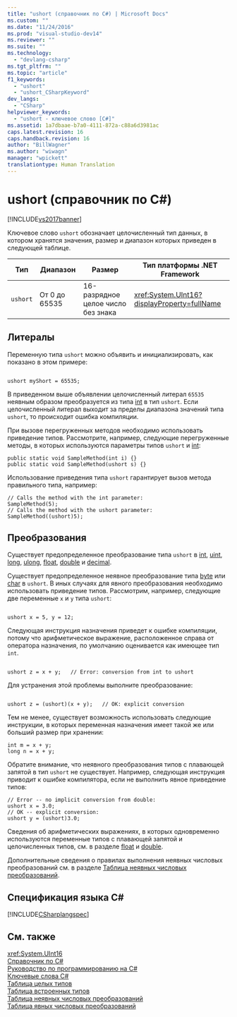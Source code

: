 ```yaml
---
title: "ushort (справочник по C#) | Microsoft Docs"
ms.custom: ""
ms.date: "11/24/2016"
ms.prod: "visual-studio-dev14"
ms.reviewer: ""
ms.suite: ""
ms.technology: 
  - "devlang-csharp"
ms.tgt_pltfrm: ""
ms.topic: "article"
f1_keywords: 
  - "ushort"
  - "ushort_CSharpKeyword"
dev_langs: 
  - "CSharp"
helpviewer_keywords: 
  - "ushort - ключевое слово [C#]"
ms.assetid: 1a7dbaae-b7a0-4111-872a-c88a6d3981ac
caps.latest.revision: 16
caps.handback.revision: 16
author: "BillWagner"
ms.author: "wiwagn"
manager: "wpickett"
translationtype: Human Translation
---
```

# ushort (справочник по C#)
[!INCLUDE[vs2017banner](../../../csharp/includes/vs2017banner.md)]

Ключевое слово `ushort` обозначает целочисленный тип данных, в котором хранятся значения, размер и диапазон которых приведен в следующей таблице.  
  
|Тип|Диапазон|Размер|Тип платформы .NET Framework|  
|---------|--------------|------------|----------------------------------|  
|`ushort`|От 0 до 65535|16\-разрядное целое число без знака|<xref:System.UInt16?displayProperty=fullName>|  
  
## Литералы  
 Переменную типа `ushort` можно объявить и инициализировать, как показано в этом примере:  
  
```  
  
ushort myShort = 65535;  
```  
  
 В приведенном выше объявлении целочисленный литерал `65535` неявным образом преобразуется из типа [int](../../../csharp/language-reference/keywords/int.md) в тип `ushort`.  Если целочисленный литерал выходит за пределы диапазона значений типа `ushort`, то происходит ошибка компиляции.  
  
 При вызове перегруженных методов необходимо использовать приведение типов.  Рассмотрите, например, следующие перегруженные методы, в которых используются параметры типов `ushort` и [int](../../../csharp/language-reference/keywords/int.md):  
  
```  
public static void SampleMethod(int i) {}  
public static void SampleMethod(ushort s) {}  
```  
  
 Использование приведения типа `ushort` гарантирует вызов метода правильного типа, например:  
  
```  
// Calls the method with the int parameter:  
SampleMethod(5);  
// Calls the method with the ushort parameter:  
SampleMethod((ushort)5);    
```  
  
## Преобразования  
 Существует предопределенное преобразование типа `ushort` в [int](../../../csharp/language-reference/keywords/int.md), [uint](../../../csharp/language-reference/keywords/uint.md), [long](../../../csharp/language-reference/keywords/long.md), [ulong](../../../csharp/language-reference/keywords/ulong.md), [float](../../../csharp/language-reference/keywords/float.md), [double](../../../csharp/language-reference/keywords/double.md) и [decimal](../../../csharp/language-reference/keywords/decimal.md).  
  
 Существует предопределенное неявное преобразование типа [byte](../../../csharp/language-reference/keywords/byte.md) или [char](../../../csharp/language-reference/keywords/char.md) в `ushort`.  В иных случаях для явного преобразования необходимо использовать приведение типов.  Рассмотрим, например, следующие две переменные `x` и `y` типа `ushort`:  
  
```  
  
ushort x = 5, y = 12;  
```  
  
 Следующая инструкция назначения приведет к ошибке компиляции, потому что арифметическое выражение, расположенное справа от оператора назначения, по умолчанию оценивается как имеющее тип `int`.  
  
```  
  
ushort z = x + y;   // Error: conversion from int to ushort  
```  
  
 Для устранения этой проблемы выполните преобразование:  
  
```  
  
ushort z = (ushort)(x + y);   // OK: explicit conversion   
```  
  
 Тем не менее, существует возможность использовать следующие инструкции, в которых переменная назначения имеет такой же или больший размер при хранении:  
  
```  
int m = x + y;  
long n = x + y;  
```  
  
 Обратите внимание, что неявного преобразования типов с плавающей запятой в тип `ushort` не существует.  Например, следующая инструкция приводит к ошибке компилятора, если не выполнить явное приведение типов:  
  
```  
// Error -- no implicit conversion from double:  
ushort x = 3.0;   
// OK -- explicit conversion:  
ushort y = (ushort)3.0;  
```  
  
 Сведения об арифметических выражениях, в которых одновременно используются переменные типов с плавающей запятой и целочисленных типов, см. в разделе [float](../../../csharp/language-reference/keywords/float.md) и [double](../../../csharp/language-reference/keywords/double.md).  
  
 Дополнительные сведения о правилах выполнения неявных числовых преобразований см. в разделе [Таблица неявных числовых преобразований](../../../csharp/language-reference/keywords/implicit-numeric-conversions-table.md).  
  
## Спецификация языка C\#  
 [!INCLUDE[CSharplangspec](../../../csharp/language-reference/keywords/includes/csharplangspec_md.md)]  
  
## См. также  
 <xref:System.UInt16>   
 [Справочник по C\#](../../../csharp/language-reference/index.md)   
 [Руководство по программированию на C\#](../../../csharp/programming-guide/index.md)   
 [Ключевые слова C\#](../../../csharp/language-reference/keywords/index.md)   
 [Таблица целых типов](../../../csharp/language-reference/keywords/integral-types-table.md)   
 [Таблица встроенных типов](../../../csharp/language-reference/keywords/built-in-types-table.md)   
 [Таблица неявных числовых преобразований](../../../csharp/language-reference/keywords/implicit-numeric-conversions-table.md)   
 [Таблица явных числовых преобразований](../../../csharp/language-reference/keywords/explicit-numeric-conversions-table.md)